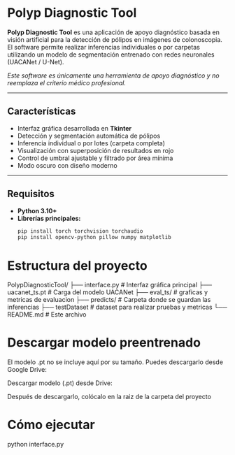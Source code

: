 #  Polyp Diagnostic Tool

**Polyp Diagnostic Tool** es una aplicación de apoyo diagnóstico basada en visión artificial para la detección de pólipos en imágenes de colonoscopia.  
El software permite realizar inferencias individuales o por carpetas utilizando un modelo de segmentación entrenado con redes neuronales (UACANet / U-Net).

 *Este software es únicamente una herramienta de apoyo diagnóstico y no reemplaza el criterio médico profesional.*

---

##  Características

- Interfaz gráfica desarrollada en **Tkinter**
- Detección y segmentación automática de pólipos
- Inferencia individual o por lotes (carpeta completa)
- Visualización con superposición de resultados en rojo
- Control de umbral ajustable y filtrado por área mínima
- Modo oscuro con diseño moderno

---

##  Requisitos

- **Python 3.10+**
- **Librerías principales:**
  ```bash
  pip install torch torchvision torchaudio
  pip install opencv-python pillow numpy matplotlib

# Estructura del proyecto
PolypDiagnosticTool/
├── interface.py        # Interfaz gráfica principal
├── uacanet_ts.pt         # Carga del modelo UACANet
├── eval_ts/                  # graficas y metricas de evaluacion
├── predicts/                # Carpeta donde se guardan las inferencias
├── testDataset              # dataset para realizar pruebas y metricas
└── README.md               # Este archivo

# Descargar modelo preentrenado

El modelo .pt no se incluye aquí por su tamaño.
Puedes descargarlo desde Google Drive:

 Descargar modelo (.pt) desde Drive: 

Después de descargarlo, colócalo en la raiz de la carpeta del proyecto

# Cómo ejecutar
 python interface.py
